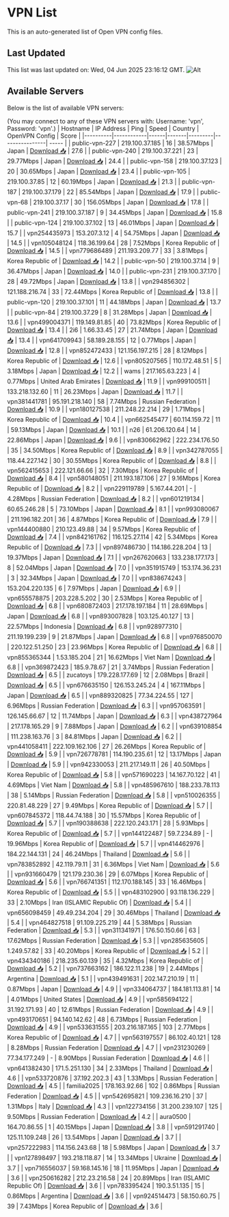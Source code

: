 # VPN List

This is an auto-generated list of Open VPN config files.

## Last Updated

This list was last updated on: Wed, 04 Jun 2025 23:16:12 GMT.
![Alt](https://repobeats.axiom.co/api/embed/186b98318ef1479477931607c1ad7d823f12451f.svg "Repobeats analytics image")

## Available Servers

Below is the list of available VPN servers:

(You may connect to any of these VPN servers with: Username: 'vpn', Password: 'vpn'.)
| Hostname | IP Address | Ping | Speed | Country | OpenVPN Config | Score |
|----------|------------|------|-------|---------|----------------| ----- |
| public-vpn-227 | 219.100.37.185 | 16 | 38.57Mbps | Japan | [Download 📥](./configs/server_0_JP.ovpn) | 27.6 |
| public-vpn-240 | 219.100.37.221 | 23 | 29.77Mbps | Japan | [Download 📥](./configs/server_1_JP.ovpn) | 24.4 |
| public-vpn-158 | 219.100.37.123 | 20 | 30.65Mbps | Japan | [Download 📥](./configs/server_2_JP.ovpn) | 23.4 |
| public-vpn-105 | 219.100.37.85 | 12 | 60.19Mbps | Japan | [Download 📥](./configs/server_3_JP.ovpn) | 21.3 |
| public-vpn-187 | 219.100.37.179 | 22 | 85.54Mbps | Japan | [Download 📥](./configs/server_4_JP.ovpn) | 17.9 |
| public-vpn-68 | 219.100.37.17 | 30 | 156.05Mbps | Japan | [Download 📥](./configs/server_5_JP.ovpn) | 17.8 |
| public-vpn-241 | 219.100.37.187 | 9 | 34.45Mbps | Japan | [Download 📥](./configs/server_6_JP.ovpn) | 15.8 |
| public-vpn-124 | 219.100.37.102 | 13 | 46.01Mbps | Japan | [Download 📥](./configs/server_7_JP.ovpn) | 15.7 |
| vpn254435973 | 153.207.3.12 | 4 | 54.75Mbps | Japan | [Download 📥](./configs/server_8_JP.ovpn) | 14.5 |
| vpn105048124 | 118.36.199.64 | 28 | 7.52Mbps | Korea Republic of | [Download 📥](./configs/server_9_KR.ovpn) | 14.5 |
| vpn779686489 | 211.193.209.77 | 33 | 3.81Mbps | Korea Republic of | [Download 📥](./configs/server_10_KR.ovpn) | 14.2 |
| public-vpn-50 | 219.100.37.14 | 9 | 36.47Mbps | Japan | [Download 📥](./configs/server_11_JP.ovpn) | 14.0 |
| public-vpn-231 | 219.100.37.170 | 28 | 49.72Mbps | Japan | [Download 📥](./configs/server_12_JP.ovpn) | 13.8 |
| vpn294856302 | 121.188.216.74 | 33 | 72.44Mbps | Korea Republic of | [Download 📥](./configs/server_13_KR.ovpn) | 13.8 |
| public-vpn-120 | 219.100.37.101 | 11 | 44.18Mbps | Japan | [Download 📥](./configs/server_14_JP.ovpn) | 13.7 |
| public-vpn-84 | 219.100.37.29 | 8 | 31.28Mbps | Japan | [Download 📥](./configs/server_15_JP.ovpn) | 13.6 |
| vpn499004371 | 119.149.81.85 | 40 | 73.82Mbps | Korea Republic of | [Download 📥](./configs/server_16_KR.ovpn) | 13.4 |
| 2i6 | 1.66.33.45 | 27 | 21.74Mbps | Japan | [Download 📥](./configs/server_17_JP.ovpn) | 13.4 |
| vpn641709943 | 58.189.28.155 | 12 | 0.77Mbps | Japan | [Download 📥](./configs/server_18_JP.ovpn) | 12.8 |
| vpn852472433 | 121.156.197.215 | 28 | 8.12Mbps | Korea Republic of | [Download 📥](./configs/server_19_KR.ovpn) | 12.6 |
| vpn805207565 | 110.172.48.51 | 5 | 3.18Mbps | Japan | [Download 📥](./configs/server_20_JP.ovpn) | 12.2 |
| wams | 217.165.63.223 | 4 | 0.77Mbps | United Arab Emirates | [Download 📥](./configs/server_21_AE.ovpn) | 11.9 |
| vpn999100511 | 133.218.132.60 | 11 | 26.23Mbps | Japan | [Download 📥](./configs/server_22_JP.ovpn) | 11.7 |
| vpn381441781 | 95.191.218.140 | 58 | 7.74Mbps | Russian Federation | [Download 📥](./configs/server_23_RU.ovpn) | 10.9 |
| vpn180127538 | 211.248.22.214 | 29 | 1.71Mbps | Korea Republic of | [Download 📥](./configs/server_24_KR.ovpn) | 10.4 |
| vpn662545477 | 60.114.159.72 | 11 | 59.13Mbps | Japan | [Download 📥](./configs/server_25_JP.ovpn) | 10.1 |
| n26 | 61.206.120.64 | 14 | 22.86Mbps | Japan | [Download 📥](./configs/server_26_JP.ovpn) | 9.6 |
| vpn830662962 | 222.234.176.50 | 35 | 34.50Mbps | Korea Republic of | [Download 📥](./configs/server_27_KR.ovpn) | 8.9 |
| vpn342787055 | 118.44.227.142 | 30 | 30.55Mbps | Korea Republic of | [Download 📥](./configs/server_28_KR.ovpn) | 8.8 |
| vpn562415653 | 222.121.66.66 | 32 | 7.30Mbps | Korea Republic of | [Download 📥](./configs/server_29_KR.ovpn) | 8.4 |
| vpn580148051 | 211.193.187.106 | 27 | 9.16Mbps | Korea Republic of | [Download 📥](./configs/server_30_KR.ovpn) | 8.2 |
| vpn229119789 | 5.167.44.201 | - | 4.28Mbps | Russian Federation | [Download 📥](./configs/server_31_RU.ovpn) | 8.2 |
| vpn601219134 | 60.65.246.28 | 5 | 73.10Mbps | Japan | [Download 📥](./configs/server_32_JP.ovpn) | 8.1 |
| vpn993080067 | 211.196.182.201 | 36 | 4.87Mbps | Korea Republic of | [Download 📥](./configs/server_33_KR.ovpn) | 7.9 |
| vpn144400880 | 210.123.49.88 | 34 | 9.57Mbps | Korea Republic of | [Download 📥](./configs/server_34_KR.ovpn) | 7.4 |
| vpn842161762 | 116.125.27.114 | 42 | 5.34Mbps | Korea Republic of | [Download 📥](./configs/server_35_KR.ovpn) | 7.3 |
| vpn897486730 | 114.186.228.204 | 13 | 19.37Mbps | Japan | [Download 📥](./configs/server_36_JP.ovpn) | 7.1 |
| vpn267620663 | 133.238.177.173 | 8 | 52.04Mbps | Japan | [Download 📥](./configs/server_37_JP.ovpn) | 7.0 |
| vpn351915749 | 153.174.36.231 | 3 | 32.34Mbps | Japan | [Download 📥](./configs/server_38_JP.ovpn) | 7.0 |
| vpn838674243 | 153.204.220.135 | 6 | 7.97Mbps | Japan | [Download 📥](./configs/server_39_JP.ovpn) | 6.9 |
| vpn655578875 | 203.228.5.202 | 30 | 2.53Mbps | Korea Republic of | [Download 📥](./configs/server_40_KR.ovpn) | 6.8 |
| vpn680872403 | 217.178.197.184 | 11 | 28.69Mbps | Japan | [Download 📥](./configs/server_41_JP.ovpn) | 6.8 |
| vpn893007828 | 103.125.40.127 | 13 | 22.57Mbps | Indonesia | [Download 📥](./configs/server_42_ID.ovpn) | 6.8 |
| vpn928977310 | 211.19.199.239 | 9 | 21.87Mbps | Japan | [Download 📥](./configs/server_43_JP.ovpn) | 6.8 |
| vpn976850070 | 220.122.51.250 | 23 | 23.96Mbps | Korea Republic of | [Download 📥](./configs/server_44_KR.ovpn) | 6.8 |
| vpn855365344 | 1.53.185.204 | 21 | 16.62Mbps | Viet Nam | [Download 📥](./configs/server_45_VN.ovpn) | 6.8 |
| vpn369872423 | 185.9.78.67 | 21 | 3.74Mbps | Russian Federation | [Download 📥](./configs/server_46_RU.ovpn) | 6.5 |
| zucatoys | 179.228.177.69 | 12 | 2.08Mbps | Brazil | [Download 📥](./configs/server_47_BR.ovpn) | 6.5 |
| vpn676635150 | 126.153.245.24 | 4 | 167.11Mbps | Japan | [Download 📥](./configs/server_48_JP.ovpn) | 6.5 |
| vpn889320825 | 77.34.224.55 | 127 | 6.96Mbps | Russian Federation | [Download 📥](./configs/server_49_RU.ovpn) | 6.3 |
| vpn957063591 | 126.145.66.67 | 12 | 11.74Mbps | Japan | [Download 📥](./configs/server_50_JP.ovpn) | 6.3 |
| vpn438727964 | 217.178.165.29 | 9 | 7.88Mbps | Japan | [Download 📥](./configs/server_51_JP.ovpn) | 6.2 |
| vpn639108854 | 111.238.163.76 | 3 | 84.81Mbps | Japan | [Download 📥](./configs/server_52_JP.ovpn) | 6.2 |
| vpn441058411 | 222.109.162.106 | 27 | 26.26Mbps | Korea Republic of | [Download 📥](./configs/server_53_KR.ovpn) | 5.9 |
| vpn726778781 | 114.190.235.61 | 12 | 13.17Mbps | Japan | [Download 📥](./configs/server_54_JP.ovpn) | 5.9 |
| vpn942330053 | 211.217.149.11 | 26 | 40.50Mbps | Korea Republic of | [Download 📥](./configs/server_55_KR.ovpn) | 5.8 |
| vpn571690223 | 14.167.70.122 | 41 | 4.69Mbps | Viet Nam | [Download 📥](./configs/server_56_VN.ovpn) | 5.8 |
| vpn485967610 | 188.233.78.113 | 38 | 5.14Mbps | Russian Federation | [Download 📥](./configs/server_57_RU.ovpn) | 5.8 |
| vpn510026355 | 220.81.48.229 | 27 | 9.49Mbps | Korea Republic of | [Download 📥](./configs/server_58_KR.ovpn) | 5.7 |
| vpn607845372 | 118.44.74.188 | 30 | 15.57Mbps | Korea Republic of | [Download 📥](./configs/server_59_KR.ovpn) | 5.7 |
| vpn190388638 | 222.120.243.171 | 28 | 5.93Mbps | Korea Republic of | [Download 📥](./configs/server_60_KR.ovpn) | 5.7 |
| vpn144122487 | 59.7.234.89 | - | 19.96Mbps | Korea Republic of | [Download 📥](./configs/server_61_KR.ovpn) | 5.7 |
| vpn414462976 | 184.22.144.131 | 24 | 46.24Mbps | Thailand | [Download 📥](./configs/server_62_TH.ovpn) | 5.6 |
| vpn783852892 | 42.119.79.11 | 31 | 6.36Mbps | Viet Nam | [Download 📥](./configs/server_63_VN.ovpn) | 5.6 |
| vpn931660479 | 121.179.230.36 | 29 | 6.07Mbps | Korea Republic of | [Download 📥](./configs/server_64_KR.ovpn) | 5.6 |
| vpn766741351 | 112.170.188.145 | 33 | 16.46Mbps | Korea Republic of | [Download 📥](./configs/server_65_KR.ovpn) | 5.5 |
| vpn483102900 | 93.118.136.229 | 33 | 2.10Mbps | Iran (ISLAMIC Republic Of) | [Download 📥](./configs/server_66_IR.ovpn) | 5.4 |
| vpn656098459 | 49.49.234.204 | 29 | 30.46Mbps | Thailand | [Download 📥](./configs/server_67_TH.ovpn) | 5.4 |
| vpn464827518 | 91.109.225.219 | 44 | 5.38Mbps | Russian Federation | [Download 📥](./configs/server_68_RU.ovpn) | 5.3 |
| vpn311341971 | 176.50.150.66 | 63 | 17.62Mbps | Russian Federation | [Download 📥](./configs/server_69_RU.ovpn) | 5.3 |
| vpn285635605 | 1.249.57.82 | 33 | 40.20Mbps | Korea Republic of | [Download 📥](./configs/server_70_KR.ovpn) | 5.2 |
| vpn434340186 | 218.235.60.139 | 35 | 4.32Mbps | Korea Republic of | [Download 📥](./configs/server_71_KR.ovpn) | 5.2 |
| vpn737663162 | 186.122.11.238 | 19 | 2.44Mbps | Argentina | [Download 📥](./configs/server_72_AR.ovpn) | 5.1 |
| vpn439491631 | 202.147.210.19 | 11 | 0.87Mbps | Japan | [Download 📥](./configs/server_73_JP.ovpn) | 4.9 |
| vpn334064737 | 184.181.113.81 | 14 | 4.01Mbps | United States | [Download 📥](./configs/server_74_US.ovpn) | 4.9 |
| vpn585694122 | 31.192.171.93 | 40 | 12.61Mbps | Russian Federation | [Download 📥](./configs/server_75_RU.ovpn) | 4.9 |
| vpn493170651 | 94.140.142.62 | 48 | 6.73Mbps | Russian Federation | [Download 📥](./configs/server_76_RU.ovpn) | 4.9 |
| vpn533631555 | 203.216.187.165 | 103 | 2.77Mbps | Korea Republic of | [Download 📥](./configs/server_77_KR.ovpn) | 4.7 |
| vpn563197557 | 86.102.40.121 | 128 | 8.28Mbps | Russian Federation | [Download 📥](./configs/server_78_RU.ovpn) | 4.7 |
| vpn231230269 | 77.34.177.249 | - | 8.90Mbps | Russian Federation | [Download 📥](./configs/server_79_RU.ovpn) | 4.6 |
| vpn641382430 | 171.5.251.130 | 34 | 2.33Mbps | Thailand | [Download 📥](./configs/server_80_TH.ovpn) | 4.6 |
| vpn533720876 | 37.192.202.3 | 43 | 1.33Mbps | Russian Federation | [Download 📥](./configs/server_81_RU.ovpn) | 4.5 |
| familia2025 | 178.163.92.66 | 102 | 0.86Mbps | Russian Federation | [Download 📥](./configs/server_82_RU.ovpn) | 4.5 |
| vpn542695821 | 109.236.16.210 | 37 | 1.31Mbps | Italy | [Download 📥](./configs/server_83_IT.ovpn) | 4.3 |
| vpn122734156 | 31.200.239.107 | 125 | 9.50Mbps | Russian Federation | [Download 📥](./configs/server_84_RU.ovpn) | 4.2 |
| aura0500 | 164.70.86.55 | 1 | 40.15Mbps | Japan | [Download 📥](./configs/server_85_JP.ovpn) | 3.8 |
| vpn591291740 | 125.11.109.248 | 26 | 13.54Mbps | Japan | [Download 📥](./configs/server_86_JP.ovpn) | 3.7 |
| vpn257222983 | 114.156.243.68 | 18 | 5.98Mbps | Japan | [Download 📥](./configs/server_87_JP.ovpn) | 3.7 |
| vpn127898497 | 193.218.118.87 | 14 | 13.34Mbps | Ukraine | [Download 📥](./configs/server_88_UA.ovpn) | 3.7 |
| vpn716556037 | 59.168.145.16 | 18 | 11.95Mbps | Japan | [Download 📥](./configs/server_89_JP.ovpn) | 3.6 |
| vpn250616282 | 212.23.216.58 | 24 | 20.89Mbps | Iran (ISLAMIC Republic Of) | [Download 📥](./configs/server_90_IR.ovpn) | 3.6 |
| vpn783395424 | 190.3.51.135 | 15 | 0.86Mbps | Argentina | [Download 📥](./configs/server_91_AR.ovpn) | 3.6 |
| vpn924514473 | 58.150.60.75 | 39 | 7.43Mbps | Korea Republic of | [Download 📥](./configs/server_92_KR.ovpn) | 3.6 |
